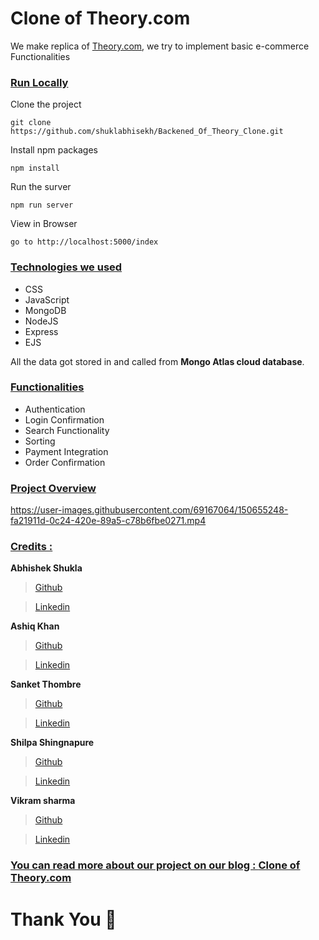 # Clone of Theory.com

We make replica of <a href="https://www.theory.com" target="_blank">Theory.com</a>, we try to implement basic e-commerce Functionalities

<div style='page-break-after: always'></div>

### <u>Run Locally</u>

Clone the project

```
git clone https://github.com/shuklabhisekh/Backened_Of_Theory_Clone.git
```

Install npm packages

```
npm install
```

Run the surver

```
npm run server
```

View in Browser

```
go to http://localhost:5000/index
```

<div style='page-break-after: always'></div>

### <u>Technologies we used</u>

- CSS
- JavaScript
- MongoDB
- NodeJS
- Express
- EJS

All the data got stored in and called from <b>Mongo Atlas cloud database</b>.

<div style='page-break-after: always'></div>

### <u>Functionalities</u>

- Authentication
- Login Confirmation
- Search Functionality
- Sorting
- Payment Integration
- Order Confirmation

<div style='page-break-after: always'></div>

### <u>Project Overview</u>

https://user-images.githubusercontent.com/69167064/150655248-fa21911d-0c24-420e-89a5-c78b6fbe0271.mp4

<div style='page-break-after: always'></div>

### <u>Credits :</u>

<b>Abhishek Shukla</b>

> <a href="https://github.com/shuklabhisekh" target="_blank">Github</a>

> <a href="https://www.linkedin.com/in/shuklabhisekh/" target="_blank">Linkedin</a>

<b>Ashiq Khan</b>

> <a href="https://github.com/ashiq352" target="_blank">Github</a>

> <a href="https://www.linkedin.com/in/ashiq-khan-412709222" target="_blank">Linkedin</a>

<b>Sanket Thombre</b>

> <a href="https://github.com/sanket008" target="_blank">Github</a>

> <a href="https://www.linkedin.com/in/sanket-thombre-13632b114" target="_blank">Linkedin</a>

<b>Shilpa Shingnapure</b>

> <a href="https://github.com/shilpashingnapure" target="_blank">Github</a>

> <a href="https://www.linkedin.com/in/shilpa-shingnapure-134b4320a/" target="_blank">Linkedin</a>

<b>Vikram sharma</b>

> <a href="https://github.com/vikram-sharma1" target="_blank">Github</a>

> <a href="https://www.linkedin.com/in/vikram--sharma/" target="_blank">Linkedin</a>

### <u>You can read more about our project on our blog : <a href="https://shuklabhisekh.medium.com/clone-of-theory-com-using-pure-html-css-advanced-js-c6503e028f1b" target="_blank">Clone of Theory.com</a> </u>

# Thank You :sparkling_heart:
